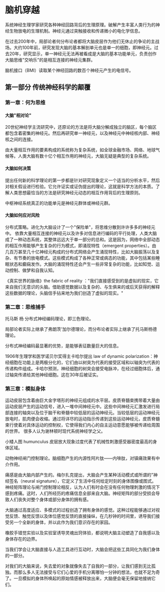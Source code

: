 # 脑机穿越

系统神经生理学家研究各种神经回路背后的生理原理。破解产生丰富人类行为的神经生物放电的生理机制。神经元通过突触接收和传递微小的电化学信息。

在过去200年中，局部论者何分布论者都将大脑皮层作为他们无休止的争论的主战场。大约100年前，研究发现大脑的基本解剖单元也是单一的细胞，即神经元。过去20年，研究显示，单一神经元无法再被看成是大脑的基本功能单元，负责创作大脑思维"交响乐"的是相互连接的神经元集群。

脑机接口（BMI）读取某个神经回路的数百个神经元产生的电信号。

## 第一部分 传统神经科学的颠覆

### 第一章：何为思维

#### 大脑"相对论"
20世纪神经学主流研究中，还原论的方法是将大脑分解成独立的脑区，每个脑区都包含着密集的神经元。然后再研究单一神经元，以及神经元中神经核内部、神经核之间的连接。

由大量相互作用的要素构成的系统称为复杂系统，如全球金融市场、网络、地球气候等。人类大脑有数十亿个相互作用的神经元，大脑无疑是典型的复杂系统。

#### 大脑如何决策
提出任何新的科学理论的第一步都是针对研究现象定义一个适当的分析水平，然后对相关假设进行检验。它允许证实或证伪提出的理论，这就是科学方法的本质。了解人类思想最恰当的方法是研究神经元动态的相互作用背后的生理原则。

中枢神经系统真正的功能单元是神经元群体或神经元群。

#### 大脑如何应对风险
分布式策略。进化为大脑设计了一个"保险单"，将思维分散到许许多多的神经元中。
依靠大量相互连接的神经元以及许多对信息进行编码的平行处理，人类大脑成了一种动态系统，其整体远远大于单一部分的总和。这是因为，网络中全部动态的相互作用能够产生复杂的行为模式，即涌现特性（emergent properties）。由几百万甚至几十亿神经元构成的分布式网络会产生涌现特性，比如大脑振荡以及复杂、有节奏的放电模式。这些模式构成了各种正常或病态的功能，其中包括某些睡眠状态和癫痫发作。大脑的涌现特性还会产生一些非常复杂的功能，比如知觉、运动控制、做梦和自我认知。

《真实世界的脉络》the fabric of reality ："我们直接感受到的是虚拟的现实，它来自我们无意识的头脑。借助感觉数据以及复杂的、与生俱来的或后天获得的解释这些数据的理论，头脑信手拈来地为我们创造了虚拟的现实。"


### 第二章：思维捕手

托马斯 杨 分布式神经编码理论，即三色理论。

局部论者实际上继承了弗朗茨'加尔德理论，而分布论者实际上继承了托马斯杨德理论。

分布式神经编码最显著的优势，是能够表征数量巨大的信息。

1906年生理学和医学诺贝尔奖得主卡哈尔提出 law of dynamic polarization：神经细胞在功能上是两极分化的，它们由以树突为代表的接受区域和以轴突为代表的传递构件组成。卡哈尔预测，神经细胞的树突会接受电脉冲，在经过细胞体后，通过轴突传递给其他神经细胞。这在30年后被证实。

### 第三章：模拟身体

运动皮层包含着由巨大金字塔形的神经元组成的水平层。皮质脊髓束携带着大量由运动皮层产生的运动信号，进入一堆中间神经元中。这些中间神经元汇激发进行局部连接的轴突以及位于脑干和脊髓中较低层的运动神经元。当较低层的运动神经元放电时，肌肉便会收缩。通过将详尽的运动指示传递到这些运动神经元，皮质脊髓束行使着对具体运动的控制权，它使得我们内心的自主运动意愿能够被传递给周围的世界。
很多人认为谢林顿时现代系统神经学之父。

小矮人图 humunculus 皮层放大现象过度代表了机械性刺激感受器密度最高的身体区域。

动物神经闸门控制理论。脑细胞产生的内源性阿片肽——内啡肽，对镇痛效果有中介作用。

痛感是由大脑内部产生的。梅尔扎克提出，大脑会产生某种活动模式或所谓的"神经签名（neural signature），它定义了生活中任何给定时刻的身体图像或图式。
神经矩阵理论与闸门控制理论相反，认为人们有时会在没有任何物理刺激的情况下感到疼痛。这时，人们所经历的疼痛信息全部来自大脑。神经矩阵的部分受损会导致人们丧失对整个身体或部分身体的拥有感。

大脑通过高度适应、多模式的过程创造了拥有身体的感觉。这种过程能够通过对视觉反馈、触觉反馈以及体位感觉反馈的直接操纵，在几秒钟的时间里，诱导我们接受另一个全新的身体，并以此作为我们意识存在的家园。

橡胶手错觉实验以及实验室诱导灵魂出窍体验，都说明大脑主动塑造了自我感以及身体存在的边界。

当我们学会让大脑直接与人造工具进行互动时，大脑会把这些工具同化为我们身体的一部分。

对我们的大脑来说，失去爱的对象就像失去了自我的一部分，让我们感到无比孤独。而那么多人无法接受与它们心爱的手机分离哪怕一分钟的想法，也就不足为奇了。一旦模拟的身体所唤起的原始情感被释放出来，大脑便会毫无保留地接纳它们。
